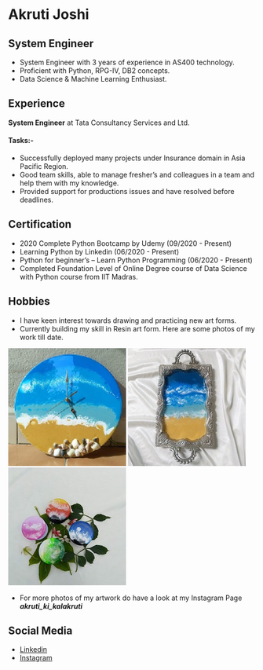 # Akruti Joshi
## System Engineer
- System Engineer with 3 years of experience in AS400 technology. 
- Proficient with Python, RPG-IV, DB2 concepts.
- Data Science & Machine Learning Enthusiast.
## Experience 
**System Engineer** at Tata Consultancy Services and Ltd. 
#### Tasks:-
- Successfully deployed many projects under Insurance domain in Asia Pacific Region.
- Good team skills, able to manage fresher’s and colleagues in a team and 
help them with my knowledge. 
- Provided support for productions issues and have resolved before deadlines. 
## Certification
- 2020 Complete Python Bootcamp by Udemy (09/2020 - Present)
-	Learning Python by Linkedin (06/2020 - Present) 
-	Python for beginner’s – Learn Python Programming (06/2020 - Present)
- Completed Foundation Level of Online Degree course of Data Science with Python course from IIT Madras. 
## Hobbies
- I have keen interest towards drawing and practicing new art forms. 
- Currently building my skill in Resin art form. Here are some photos of my work till date.

![](/images/IMG_20210425_155804.jpg)
![](/images/IMG_20210516_170024.jpg)
![](/images/IMG_20211002_120638.jpg)
- For more photos of my artwork do have a look at my Instagram Page ***akruti_ki_kalakruti*** 
## Social Media
- [Linkedin](https://www.linkedin.com/in/akruti-joshi-487863157/)
- [Instagram](https://www.instagram.com/akruti_ki_kalakruti/)





 


 


